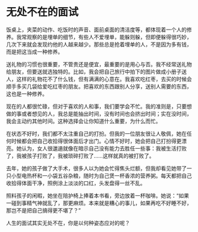 # 无处不在的面试

饭桌上，夹菜的动作、吃饭时的声音、面前桌面的清洁度等，都体现着一个人的修养。我常观察的是埋单的细节，有些人不爱埋单，能躲则躲，但即便躲得很巧妙，几次下来就会发现约他的人越来越少。那些总是抢着埋单的人，不是因为多有钱，而是把这当成一种修养。

送礼物的习惯也很重要，不管贵还是便宜，最重要的是用心与否。我不经常送礼物给朋友，但要送就选独特的。比如，我会把自己旅行中拍下的图片做成小册子送人，这样的礼物花不了什么钱，但有满满的心意在。我喜欢吃红枣，去买的时候会顺手多买几袋给爱吃红枣的朋友。把喜欢的东西跟别人分享，送别人需要的东西，这也是一种修养。

现在的人都很忙碌，但对于喜欢的人和事，我们要学会不忙。我的准则是，只要想做的事或者想见的人，我总是能抽出时间，没有时间也会挤出时间；实在没时间，我会主动约其他时间。这种选择会让你知道什么重要，为什么而忙。

在状态不好时，我们都不太注重自己的打扮。但我的一位朋友很让人敬佩，她在任何时候都会把自己收拾得很体面后才出门。心情不好时，她会把自己打扮得更漂亮。她认为，女人很邋遢就像在暗示自己没有能力去胜任一些事：我被生活打败了，我被孩子打败了，我被琐碎打败了……这样就真的被打败了。

去年，她的孩子做了大手术，很多人以为她会忙得焦头烂额，但我却看见她带了一只小型电热杯和一小袋五谷杂粮，随时为自己煲一杯香浓的营养粥。每天都把自己收拾得体面干净，照例涂上淡淡的口红，头发盘得一丝不乱。

照料孩子的闲暇，她坐在陪护椅上捧着本书看，旁边放着一杯咖啡。她说：“如果一碰到事精气神就乱了，那更麻烦。本来就是糟心的事儿，如果再吃不好睡不好，那岂不是把自己搞得更不堪了？”

人生的面试其实无处不在，你是以何种姿态应对的呢？